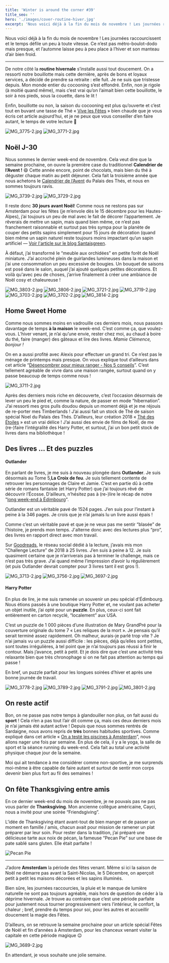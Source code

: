 ```yaml
---
title: 'Winter is around the corner #39'
title_seo: ''
hero: './images/cover-routine-hiver.jpg'
excerpt: 'Nous voici déjà à la fin du mois de novembre ! Les journées raccourcissent et le temps défile un peu à toute vitesse. Ce n’est pas métro-boulot-dodo mais presque, et l’automne laisse peu à peu place à l’hiver et son manteau d’air bien froid. — De notre côté la routine hivernale s’installe aussi tout doucement. On a ressorti'
---
```


Nous voici déjà à la fin du mois de novembre ! Les journées raccourcissent et le temps défile un peu à toute vitesse. Ce n’est pas métro-boulot-dodo mais presque, et l’automne laisse peu à peu place à l’hiver et son manteau d’air bien froid.

---

De notre côté la **routine hivernale** s’installe aussi tout doucement. On a ressorti notre bouillotte mais cette dernière, après de bons et loyaux services, a décidé de prendre sa retraite : elle fuit. Je ne suis que tristesse depuis. Mon monde entier du cocooning s’est effondré. Enfin, non je rigole (à moitié quand même), mais c’est vrai qu’on l’aimait bien cette bouillotte, le soir à nos pieds, sous la couette, dans le lit !

Enfin, bouillotte ou non, la saison du cocooning est plus qu’ouverte et c’est tout en buvant une tasse de Thé « [Vive les Fêtes](https://www.palaisdesthes.com/fr/vive-les-fetes.html) » bien chaude que je vous écris cet article aujourd’hui, et je ne peux que vous conseiller d’en faire autant, le temps de votre lecture 🙂

<gallery>
<img alt="MG_3775-2.jpg" src="./images/MG_3775-2.jpg">
<img alt="MG_3771-2.jpg" src="./images/MG_3771-2.jpg">
</gallery>

## Noël J-30

Nous sommes le dernier week-end de novembre. Cela veut dire que la semaine prochaine, on ouvre la première case du traditionnel **Calendrier de l’Avent !** 😄 Cette année encore, point de chocolats, mais bien du thé à déguster chaque matin au petit déjeuner. Cela fait la troisième année que nous achetons le [Calendrier de l’Avent](https://www.palaisdesthes.com/fr/calendrier-avent-2018.html) du Palais des Thés, et nous en sommes toujours ravis.

<gallery>
<img alt="MG_3739-2.jpg" src="./images/MG_3739-2.jpg">
<img alt="MG_3729-2.jpg" src="./images/MG_3729-2.jpg">
</gallery>

Il reste donc **30 jours avant Noël**! Comme nous ne restons pas sur Amsterdam pour les fêtes (je m’envole dès le 15 décembre pour les Hautes-Alpes), j’ai toujours un peu de mal avec le fait de décorer l’appartement. Je rêverais de mettre un sapin, mais quand bien même, ce n’est pas franchement raisonnable et surtout pas très sympa pour la planète de couper des petits sapins simplement pour 15 jours de décoration (quand bien même un sapin naturel reste toujours moins impactant qu’un sapin artificiel — [Voir l'article sur le blog Santaisgreen](https://santaisgreen.com/2018/11/13/limpact-ecologique-du-sapin-de-noel/).

À défaut, j’ai transformé le “meuble aux orchidées” en petite forêt de Noël miniature. J’ai accroché plein de guirlandes lumineuses dans la maison et j’ai une consommation un peu excessive de bougies. Un bouquet de saisons est posé dans le salon, auquel j’ai ajouté quelques petites décorations. Et voilà qu'avec peu de choses, j’arrive finalement à créer une ambiance de Noël cosy et chaleureuse !

<gallery>
<img alt="MG_3803-2.jpg" src="./images/MG_3803-2.jpg">
<img alt="MG_3806-2.jpg" src="./images/MG_3806-2.jpg">
<img alt="MG_3721-2.jpg" src="./images/MG_3721-2.jpg">
<img alt="MG_3719-2.jpg" src="./images/MG_3719-2.jpg">
<img alt="MG_3703-2.jpg" src="./images/MG_3703-2.jpg">
<img alt="MG_3702-2.jpg" src="./images/MG_3702-2.jpg">
<img alt="MG_3814-2.jpg" src="./images/MG_3814-2.jpg">
</gallery>

## Home Sweet Home

Comme nous sommes moins en vadrouille ces derniers mois, nous passons davantage de temps **à la maison** le week-end. C’est comme ça, que voulez-vous. L’hiver venant, je n’ai qu’une envie, rester chez moi, au chaud à boire du thé, faire (manger) des gâteaux et lire des livres. _Mamie Clémence, bonjour !_

On en a aussi profité avec Alexis pour effectuer un grand tri. Ce n’est pas le ménage de printemps mais presque. On vous explique tout d’ailleurs dans cet article “[Désencombrer pour mieux ranger - Nos 5 conseils](desencombrer-nos-5-conseils/)”. C’est tellement agréable de vivre dans une maison rangée, surtout quand on y passe beaucoup de temps comme nous !

<img alt="MG_3711-2.jpg" src="./images/MG_3711-2.jpg">

Après des derniers mois riche en découverte, c’est l’occasion désormais de lever un peu le pied et, comme la nature, de passer en mode “hibernation”. J’ai ressorti mes gros pulls doudou depuis un moment déjà et je me réjouis de re-porter mes Timberlands ! J’ai aussi fait un stock de Thé de saison spécial Noel du Palais des Thés. D’ailleurs, leur création 2018 « [Thé des Étoiles](https://www.palaisdesthes.com/fr/the-des-etoiles.html) » est un vrai délice ! J’ai aussi des envie de films de Noël, de me (re-)faire l’intégralité des Harry Potter, et surtout, j’ai un bon petit stock de livres dans ma bibliothèque !

## Des livres ... Et des puzzles

#### Outlander

En parlant de livres, je me suis à nouveau plongée dans **Outlander**. Je suis désormais au Tome 5,**La Croix de feu**. Je suis tellement contente de retrouver les personnages de Claire et Jamie. C’est en partie dû à cette série de romans fantaisie (et Harry Potter) que j’ai toujours rêvé de découvrir l’Écosse. D’ailleurs, n’hésitez pas à (re-)lire le récap de notre "[long week-end à Édimbourg](week-end-48h-edimbourg/)".

Outlander est un véritable pavé de 1524 pages. J’en suis pour l’instant à peine à la 346 pages. Je crois que je n’ai jamais lu un livre aussi épais !

Comme c’est un véritable pavé et que je ne veux pas me sentir “blasée” de l’histoire, je prends mon temps. J'alterne donc avec des lectures plus “pro”, des livres en rapport direct avec mon travail.

Sur [Goodreads](https://www.goodreads.com/user/show/63307481-cl-mence), le réseau social dédié à la lecture, j’avais mis mon “Challenge Lecture” de 2018 à 25 livres. J’en suis à peine à 12. Je suis quasiment certaine que je n’arriverais pas à terminer le challenge, mais ce n’est pas très grave. J’ai quand même l’impression d’avoir lu régulièrement (et puis Outlander devrait compter pour 3 livres tant il est gros !).

<gallery>
<img alt="MG_3713-2.jpg" src="./images/MG_3713-2.jpg">
<img alt="MG_3756-2.jpg" src="./images/MG_3756-2.jpg">
<img alt="MG_3697-2.jpg" src="./images/MG_3697-2.jpg">
</gallery>

#### Harry Potter

En plus de lire, je me suis ramenée un souvenir un peu spécial d'Édimbourg. Nous étions passés à une boutique Harry Potter et, ne voulant pas acheter un objet inutile, j’ai opté pour un **puzzle**. En plus, ceux-ci sont fait entièrement en carton recyclé, “localement” aux USA.

C’est un puzzle de 1 000 pièces d’une illustration de Mary GrandPré pour la couverture originale du tome 7 « Les reliques de la mort ». Je pensais qu’il serait terminé assez rapidement. Oh malheur, aurais-je parlé trop vite ? Je n’ai jamais vu un puzzle aussi difficile : les pièces, déjà qu’elles sont petites, sont toutes irrégulières, à tel point que je n’ai toujours pas réussi à finir le contour. Mais j’avance, petit à petit. Et je dois dire que c’est une activité très relaxante bien que très chronophage si on ne fait pas attention au temps qui passe !

En bref, un puzzle parfait pour les longues soirées d’hiver et après une bonne journée de travail.

<gallery>
<img alt="MG_3778-2.jpg" src="./images/MG_3778-2.jpg">
<img alt="MG_3789-2.jpg" src="./images/MG_3789-2.jpg">
<img alt="MG_3791-2.jpg" src="./images/MG_3791-2.jpg">
</gallery>
<img alt="MG_3801-2.jpg" src="./images/MG_3801-2.jpg">

## On reste actif

Bon, on ne passe pas notre temps à glandouiller non plus, on fait aussi du **sport** ! Cela n’en a pas tout l’air dit comme ça, mais ces deux derniers mois je n’ai jamais été autant active ! Depuis que nous sommes rentrés de Sardaigne, nous avons repris de **très** bonnes habitudes sportives. Comme expliqué dans cet article « [On a testé les piscines à Amsterdam](piscines-amsterdam-test-avis/)”, nous allons nager une fois par semaine. En plus de cela, il y a le yoga, la salle de sport et la séance running du week-end. Cela fait au total une activité physique chaque jour de la semaine.

Moi qui ait tendance à me considérer comme non-sportive, je me surprends moi-même à être capable de faire autant et surtout de sentir mon corps devenir bien plus fort au fil des semaines !

## On fête Thanksgiving entre amis

En ce dernier week-end du mois de novembre, je ne pouvais pas ne pas vous parler de **Thanksgiving**. Mon ancienne collègue américaine, Cayci, nous a invité pour une soirée “Friendsgiving”.

L’idée de Thanksgiving étant avant-tout de bien manger et de passer un moment en famille / amis, chacun avait pour mission de ramener un plat préparer par leur soin. Pour rester dans la tradition, j’ai préparé une délicieuse tarte aux noix de pécan, la fameuse “Pecan Pie” sur une base de pate sablé sans gluten. Elle était parfaite !

<img alt="Pecan Pie" src="./images/MG_3678-1.jpg">

---

J’adore **Amsterdam** la période des fêtes venant. Même si ici la saison de Noël ne démarre pas avant la Saint-Nicolas, le 5 Décembre, on aperçoit petit à petit les maisons décorées et les sapins illuminés.

Bien sûre, les journées raccourcies, la pluie et le manque de lumière naturelle ne sont pas toujours agréable, mais hors de question de céder à la déprime hivernale. Je trouve au contraire que c’est une période parfaite pour justement nous tourner progressivement vers l’intérieur, le confort, la chaleur ; bref, prendre du temps pour soi, pour les autres et accueillir doucement la magie des Fêtes.

D’ailleurs, on se retrouve la semaine prochaine pour un article spécial Fêtes de Noël et fin d’années à Amsterdam, pour les chanceux venant visiter la capitale en cette période magique 😉

<img alt="MG_3689-2.jpg" src="./images/MG_3689-2.jpg">

En attendant, je vous souhaite une jolie semaine.
